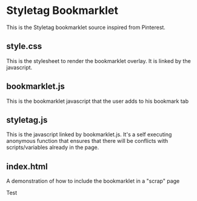 Styletag Bookmarklet
============

This is the Styletag bookmarklet source inspired from Pinterest.

style.css
---------
This is the stylesheet to render the bookmarklet overlay. It is linked by the javascript.

bookmarklet.js
--------------
This is the bookmarklet javascript that the user adds to his bookmark tab

styletag.js
-----------
This is the javascript linked by bookmarklet.js. It's a self executing anonymous function that ensures that there will be conflicts with scripts/variables already in the page.

index.html
----------
A demonstration of how to include the bookmarklet in a "scrap" page

Test
